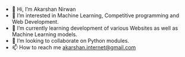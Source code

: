 - 👋 Hi, I’m Akarshan Nirwan
- 👀 I’m interested in Machine Learning, Competitive programming and Web Development.
- 🌱 I’m currently learning development of various Websites as well as Machine Learning models.
- 💞️ I’m looking to collaborate on Python modules.
- 📫 How to reach me akarshan.internet@gmail.com

<!---
Zxenith/Zxenith is a ✨ special ✨ repository because its `README.md` (this file) appears on your GitHub profile.
You can click the Preview link to take a look at your changes.
--->
